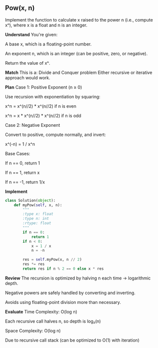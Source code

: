 ## Pow(x, n)
Implement the function to calculate x raised to the power n (i.e., compute xⁿ), where x is a float and n is an integer.

**Understand**
You're given:

A base x, which is a floating-point number.

An exponent n, which is an integer (can be positive, zero, or negative).

Return the value of xⁿ.

**Match**
This is a: Divide and Conquer problem
Either recursive or iterative approach would work.

**Plan**
Case 1: Positive Exponent (n ≥ 0)

Use recursion with exponentiation by squaring:

x^n = x^(n//2) * x^(n//2) if n is even

x^n = x * x^(n//2) * x^(n//2) if n is odd

Case 2: Negative Exponent

Convert to positive, compute normally, and invert:

x^(-n) = 1 / x^n

Base Cases:

If n == 0, return 1

If n == 1, return x

If n == -1, return 1/x

**Implement**
```python
class Solution(object):
    def myPow(self, x, n):
        """
        :type x: float
        :type n: int
        :rtype: float
        """
        if n == 0:
            return 1
        if n < 0:
            x = 1 / x
            n = -n
        
        res = self.myPow(x, n // 2)
        res *= res
        return res if n % 2 == 0 else x * res
```
**Review**
The recursion is optimized by halving n each time → logarithmic depth.

Negative powers are safely handled by converting and inverting.

Avoids using floating-point division more than necessary.

**Evaluate**
Time Complexity: O(log n)

Each recursive call halves n, so depth is log₂(n)

Space Complexity: O(log n)

Due to recursive call stack (can be optimized to O(1) with iteration)

